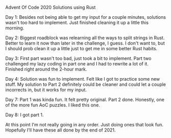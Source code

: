 Advent Of Code 2020 Solutions using Rust

Day 1:
Besides not being able to get my input for a couple minutes, solutions wasn't too hard to implement. Just finished cleaning it up a little this morning.

Day 2:
Biggest roadblock was relearning all the ways to split strings in Rust. Better to learn it now than later in the challenge, I guess. I don't want to, but I should prob clean it up a little just to get me in some better Rust habits.

Day 3:
First part wasn't too bad, just took a bit to implement. Part two challenged my lazy coding in part one and I had to rewrite a lot of it. Finished right around the 2-hour mark.

Day 4:
Solution was fun to implement. Felt like I got to practice some new stuff. My solution to Part 2 definitely could be cleaner and could let a couple incorrects in, but it works for my input. 

Day 7:
Part 1 was kinda fun. It felt pretty original. Part 2 done. Honestly, one of the more fun AoC puzzles. I liked this one. 

Day 8:
I got part 1.

At this point I'm not really going in any order. Just doing ones that look fun. Hopefully I'll have these all done by the end of 2021.
